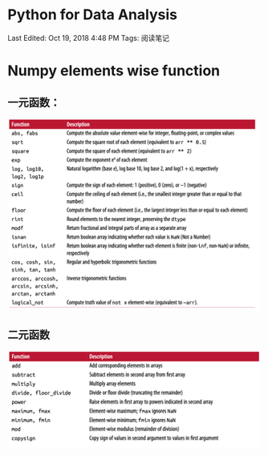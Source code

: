 # Python for Data Analysis

Last Edited: Oct 19, 2018 4:48 PM
Tags: 阅读笔记

# Numpy elements wise function

## 一元函数：

![](Untitled-6dbabe8c-6388-4653-9ec7-ecca6785909b.png)

## 二元函数

![](Untitled-01a1ba12-0623-4590-a1c2-75388648b25d.png)